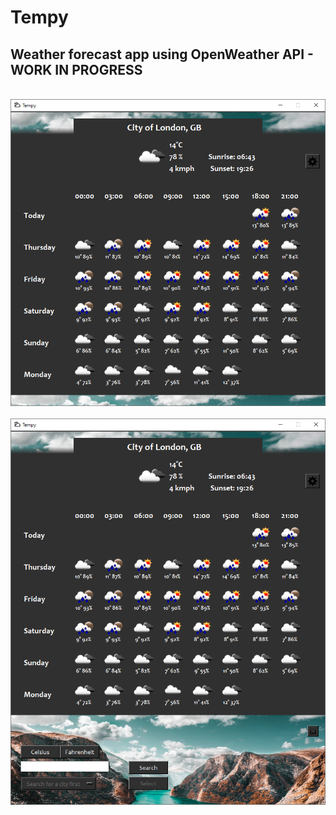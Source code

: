 # Tempy 
## Weather forecast app using OpenWeather API - WORK IN PROGRESS
<br>
<div align="center">
    <img src="docs/screenshot/main.png"</img> 
</div>
<br>
<div align="center">
    <img src="docs/screenshot/main_with_settings.png"</img> 
</div>
